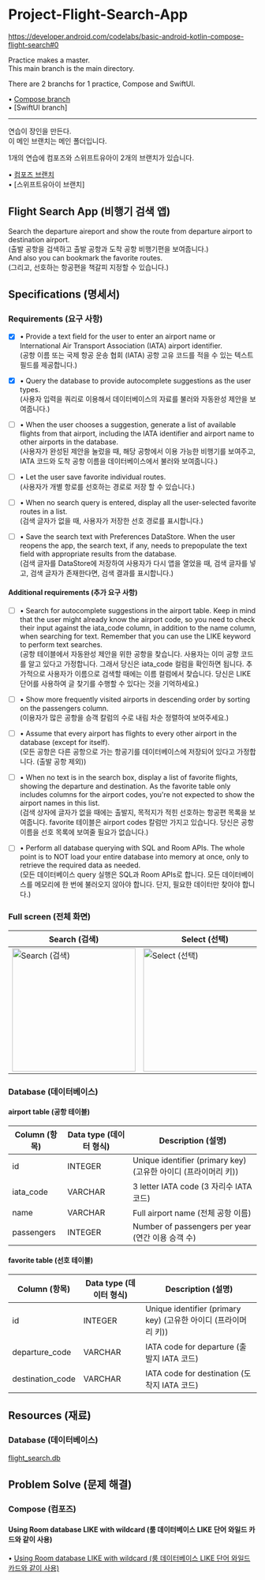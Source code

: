 # Project-Flight-Search-App
https://developer.android.com/codelabs/basic-android-kotlin-compose-flight-search#0

Practice makes a master.   
This main branch is the main directory.   

There are 2 branchs for 1 practice, Compose and SwiftUI.   
   
• [Compose branch](https://github.com/Jaehwa-Noh/Project-Flight-Search-App/tree/compose-flight-search-app)   
• [SwiftUI branch]   


---

연습이 장인을 만든다.   
이 메인 브랜치는 메인 폴더입니다.

1개의 연습에 컴포즈와 스위프트유아이 2개의 브랜치가 있습니다.   
   
• [컴포즈 브랜치](https://github.com/Jaehwa-Noh/Project-Flight-Search-App/tree/compose-flight-search-app)   
• [스위프트유아이 브랜치]   


## Flight Search App (비행기 검색 앱)
Search the departure aireport and show the route from departure airport to destination airport.   
(출발 공항을 검색하고 출발 공항과 도착 공항 비행기편을 보여줍니다.)   
And also you can bookmark the favorite routes.   
(그리고, 선호하는 항공편을 책갈피 지정할 수 있습니다.)   

## Specifications (명세서)   
### Requirements (요구 사항)

- [x] • Provide a text field for the user to enter an airport name or International Air Transport Association (IATA) airport identifier.   
(공항 이름 또는 국제 항공 운송 협회 (IATA) 공항 고유 코드를 적을 수 있는 텍스트 필드를 제공합니다.)   

- [x] • Query the database to provide autocomplete suggestions as the user types.   
(사용자 입력을 쿼리로 이용해서 데이터베이스의 자료를 불러와 자동완성 제안을 보여줍니다.)   

- [ ] • When the user chooses a suggestion, generate a list of available flights from that airport, including the IATA identifier and airport name to other airports in the database.   
(사용자가 완성된 제안을 눌렀을 때, 해당 공항에서 이용 가능한 비행기를 보여주고, IATA 코드와 도착 공항 이름을 데이터베이스에서 불러와 보여줍니다.)   

- [ ] • Let the user save favorite individual routes.   
(사용자가 개별 항로를 선호하는 경로로 저장 할 수 있습니다.)   

- [ ] • When no search query is entered, display all the user-selected favorite routes in a list.   
(검색 글자가 없을 때, 사용자가 저장한 선호 경로를 표시합니다.)    

- [ ] • Save the search text with Preferences DataStore. When the user reopens the app, the search text, if any, needs to prepopulate the text field with appropriate results from the database.   
(검색 글자를 DataStore에 저장하여 사용자가 다시 앱을 열었을 때, 검색 글자를 넣고, 검색 글자가 존재한다면, 검색 결과를 표시합니다.)   


#### Additional requirements (추가 요구 사항)
- [ ] • Search for autocomplete suggestions in the airport table. Keep in mind that the user might already know the airport code, so you need to check their input against the iata_code column, in addition to the name column, when searching for text. Remember that you can use the LIKE keyword to perform text searches.   
(공항 테이블에서 자동완성 제안을 위한 공항을 찾습니다. 사용자는 이미 공항 코드를 알고 있다고 가정합니다. 그래서 당신은 iata_code 컬럼을 확인하면 됩니다. 추가적으로 사용자가 이름으로 검색할 때에는 이름 컬럼에서 찾습니다. 당신은 LIKE 단어를 사용하여 글 찾기를 수행할 수 있다는 것을 기억하세요.)   

- [ ] • Show more frequently visited airports in descending order by sorting on the passengers column.   
(이용자가 많은 공항을 승객 칼럼의 수로 내림 차순 정렬하여 보여주세요.)   

- [ ] • Assume that every airport has flights to every other airport in the database (except for itself).   
(모든 공항은 다른 공항으로 가는 항공기를 데이터베이스에 저장되어 있다고 가정합니다. (출발 공항 제외))   

- [ ] • When no text is in the search box, display a list of favorite flights, showing the departure and destination. As the favorite table only includes columns for the airport codes, you're not expected to show the airport names in this list.   
(검색 상자에 글자가 없을 때에는 출발지, 목적지가 적힌 선호하는 항공편 목록을 보여줍니다. favorite 테이블은 airport codes 칼럼만 가지고 있습니다. 당신은 공항 이름을 선호 목록에 보여줄 필요가 없습니다.)   

- [ ] • Perform all database querying with SQL and Room APIs. The whole point is to NOT load your entire database into memory at once, only to retrieve the required data as needed.  
(모든 데이터베이스 query 실행은 SQL과 Room APIs로 합니다. 모든 데이터베이스를 메모리에 한 번에 불러오지 않아야 합니다. 단지, 필요한 데이터만 찾아야 합니다.)   


### Full screen (전체 화면)
|Search (검색)|Select (선택)|Empty (빈)|
|------------|-------------|----------|
|<img width="250" alt="Search (검색)" src="https://github.com/Jaehwa-Noh/Project-Flight-Search-App/assets/48680511/ca31fb60-919f-4979-aff1-4efef9c37cfe">|<img width="250" alt="Select (선택)" src="https://github.com/Jaehwa-Noh/Project-Flight-Search-App/assets/48680511/50704804-c54a-4759-9e48-302846eea671">|<img width="250" alt="Empty (빈)" src="https://github.com/Jaehwa-Noh/Project-Flight-Search-App/assets/48680511/b53060b8-dc7d-4d3a-8220-935918403952">|


### Database (데이터베이스)
#### airport table (공항 테이블)
|Column (항목)|Data type (데이터 형식)|Description (설명)|
|------|---------|-----------|
|id|INTEGER|Unique identifier (primary key) (고유한 아이디 (프라이머리 키))|
|iata_code|VARCHAR|3 letter IATA code (3 자리수 IATA 코드)|
|name|VARCHAR|Full airport name (전체 공항 이름)|
|passengers|INTEGER|Number of passengers per year (연간 이용 승객 수)|

#### favorite table (선호 테이블)
|Column (항목)|Data type (데이터 형식)|Description (설명)|
|------|---------|-----------|
|id|INTEGER|Unique identifier (primary key) (고유한 아이디 (프라이머리 키))|
|departure_code|VARCHAR|IATA code for departure (출발지 IATA 코드)|
|destination_code|VARCHAR|IATA code for destination (도착지 IATA 코드)|

## Resources (재료)
### Database (데이터베이스)
[flight_search.db](https://github.com/google-developer-training/android-basics-kotlin-sql-basics-app/blob/project/flight_search.db)

## Problem Solve (문제 해결)
### Compose (컴포즈)
#### Using Room database LIKE with wildcard (룸 데이터베이스 LIKE 단어 와일드 카드와 같이 사용)
• [Using Room database LIKE with wildcard (룸 데이터베이스 LIKE 단어 와일드 카드와 같이 사용)](https://shwoghk14.blogspot.com/2024/02/android-room-database-like-with-wildcard.html)

